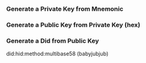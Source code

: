 ### Generate a Private Key from Mnemonic  

### Generate a Public Key from Private Key (hex)

### Generate a Did from Public Key 
did:hid:method:multibase58 (babyjubjub)

